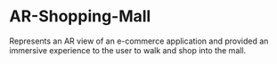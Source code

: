 # AR-Shopping-Mall
Represents an AR view of an e-commerce application and provided an immersive experience to the user to walk and shop into the mall.
